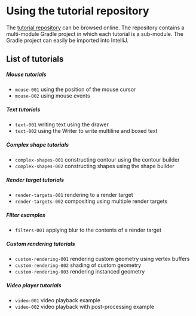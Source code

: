# Using the tutorial repository

The [tutorial repository](https://bitbucket.org/rndrnl/openrndr-tutorials) can be browsed online.
The repository contains a multi-module Gradle project in which each tutorial is a sub-module. The Gradle project can easily be imported into IntelliJ.

## List of tutorials

##### Mouse tutorials
 - `mouse-001` using the position of the mouse cursor
 - `mouse-002` using mouse events

##### Text tutorials
 - `text-001` writing text using the drawer
 - `text-002` using the Writer to write multiline and boxed text

##### Complex shape tutorials
 - `complex-shapes-001` constructing contour using the contour builder
 - `complex-shapes-002` constructing shapes using the shape builder

##### Render target tutorials
 - `render-targets-001` rendering to a render target
 - `render-targets-002` compositing using multiple render targets

##### Filter examples
 - `filters-001` applying blur to the contents of a render target

##### Custom rendering tutorials
 - `custom-rendering-001` rendering custom geometry using vertex buffers
 - `custom-rendering-002` shading of custom geometry
 - `custom-rendering-003` rendering instanced geometry

##### Video player tutorials
 - `video-001` video playback example
 - `video-002` video playback with post-processing example
